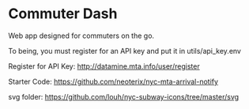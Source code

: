 # Commuter Dash

Web app designed for commuters on the go.

To being, you must register for an API key and put it in utils/api_key.env

Register for API Key: http://datamine.mta.info/user/register


Starter Code: https://github.com/neoterix/nyc-mta-arrival-notify

svg folder: https://github.com/louh/nyc-subway-icons/tree/master/svg
